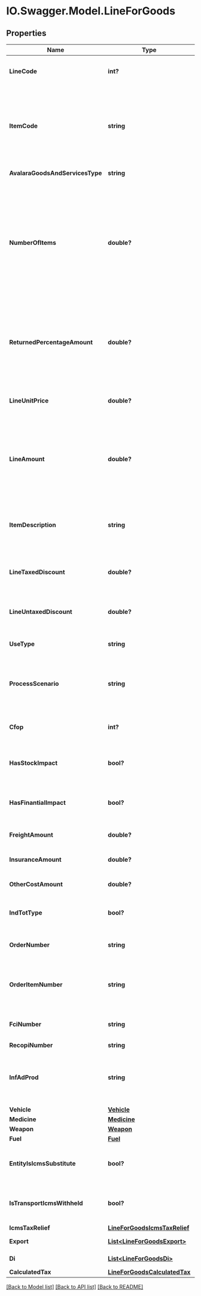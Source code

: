 # IO.Swagger.Model.LineForGoods
## Properties

Name | Type | Description | Notes
------------ | ------------- | ------------- | -------------
**LineCode** | **int?** | This string is a unique identifier for this line in the transaction | 
**ItemCode** | **string** | This string is a code maintained by the client application to uniquely identify a product or service. It will likely be a SKU and is required for SST states. | 
**AvalaraGoodsAndServicesType** | **string** | AGAST CODE for itemCode | [optional] 
**NumberOfItems** | **double?** | This decimal 11 integers and 1 to 4 decimals captures the number of individual items or units represented by this line. Digits after the decimal point are optional. This should always be positive. Quantity, default 1 | [default to 1.0]
**ReturnedPercentageAmount** | **double?** | when is return operation this field inform the percentage of returned itens. This decimal max 3 integers and 2 decimals, v &gt;&#x3D;0.00 and v &lt;&#x3D; 100.00 | [optional] 
**LineUnitPrice** | **double?** | This decimal 11 integers and 1 to 10 decimals captures the unit price of this line. | [optional] 
**LineAmount** | **double?** | In its simplest form lineAmount &#x3D; (item price * numberOfItems). If taxIncluded is &#39;true&#39;, lineAmount &#x3D; (item price * numberOfItems + tax). | 
**ItemDescription** | **string** | This string captures the description of the item represented by this line, will be used LC 116 | 
**LineTaxedDiscount** | **double?** | Discount conditional, This decimal 13 integers and 0 to 2 decimals | [optional] 
**LineUntaxedDiscount** | **double?** | discount unconditional, This decimal 13 integers and 0 to 2 decimals | [optional] 
**UseType** | **string** | This is a enumeration folowing table | 
**ProcessScenario** | **string** | Reference to process configurantion of this transaction, See ProcessScenario definition | 
**Cfop** | **int?** | Fiscal Operation Code of transport service | [optional] 
**HasStockImpact** | **bool?** | return if this transaction has stock impact for this process or CFOP | [optional] 
**HasFinantialImpact** | **bool?** | return if this transaction has finantial impact for this process or CFOP | [optional] 
**FreightAmount** | **double?** | This decimal 13 integers and 0 to 2 decimals | [optional] 
**InsuranceAmount** | **double?** | This decimal 13 integers and 0 to 2 decimals | [optional] 
**OtherCostAmount** | **double?** | This decimal 13 integers and 0 to 2 decimals | [optional] 
**IndTotType** | **bool?** | The item value will compose the invoice total value. | [optional] [default to true]
**OrderNumber** | **string** | order number, information used for B2B control process | [optional] 
**OrderItemNumber** | **string** | number of the item from order number, information used for B2B control process | [optional] 
**FciNumber** | **string** | Gloal Unique identifier (Importation form) | [optional] 
**RecopiNumber** | **string** | RECOPI number | [optional] 
**InfAdProd** | **string** | additional information about product (referenced standard, complementary info, etc) | [optional] 
**Vehicle** | [**Vehicle**](Vehicle.md) |  | [optional] 
**Medicine** | [**Medicine**](Medicine.md) |  | [optional] 
**Weapon** | [**Weapon**](Weapon.md) |  | [optional] 
**Fuel** | [**Fuel**](Fuel.md) |  | [optional] 
**EntityIsIcmsSubstitute** | **bool?** | Inform that for this item the Entity referenced is ICMS Substitute | [optional] 
**IsTransportIcmsWithheld** | **bool?** | Inform that this item has ICMS withheld for transport value service. | [optional] 
**IcmsTaxRelief** | [**LineForGoodsIcmsTaxRelief**](LineForGoodsIcmsTaxRelief.md) |  | [optional] 
**Export** | [**List&lt;LineForGoodsExport&gt;**](LineForGoodsExport.md) | Exportation detail | [optional] 
**Di** | [**List&lt;LineForGoodsDi&gt;**](LineForGoodsDi.md) | Import declaration | [optional] 
**CalculatedTax** | [**LineForGoodsCalculatedTax**](LineForGoodsCalculatedTax.md) |  | [optional] 

[[Back to Model list]](../README.md#documentation-for-models) [[Back to API list]](../README.md#documentation-for-api-endpoints) [[Back to README]](../README.md)

